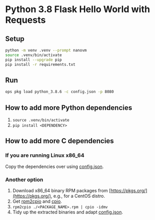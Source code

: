 # Python 3.8 Flask Hello World with Requests

## Setup

```bash
python -m venv .venv --prompt nanovm
source .venv/bin/activate
pip install --upgrade pip
pip install -r requirements.txt
```

## Run

```bash
ops pkg load python_3.8.6 -c config.json -p 8080
```

## How to add more Python dependencies

1. `source .venv/bin/activate`
2. `pip install <DEPENDENCY>`

## How to add more C dependencies

### If you are running Linux x86_64

Copy the dependencies over using [config.json](config.json).

### Another option

1. Download x86_64 binary RPM packages from [https://pkgs.org/](https://pkgs.org/), e.g., for a CentOS distro.
2. Get [rpm2cpio](https://man7.org/linux/man-pages/man8/rpm2cpio.8.html) and [cpio](https://en.wikipedia.org/wiki/Cpio).
3. `rpm2cpio ./<PACKAGE_NAME>.rpm | cpio -idmv`
4. Tidy up the extracted binaries and adapt [config.json](config.json).